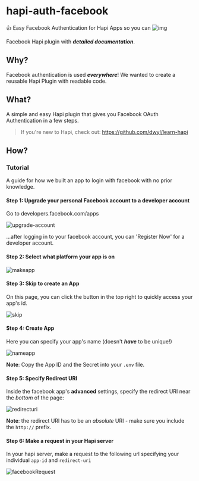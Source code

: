 # hapi-auth-facebook

:+1: Easy Facebook Authentication for Hapi Apps so you can ![img](http://i.stack.imgur.com/pZzc4.png)

Facebook Hapi plugin with ***detailed documentation***.

## Why?

Facebook authentication is used ***everywhere***! We wanted to create a reusable Hapi Plugin with readable code.

## What?

A simple and easy Hapi plugin that gives you Facebook OAuth Authentication in a few steps.

> If you're new to Hapi, check out: https://github.com/dwyl/learn-hapi

## How?



### Tutorial

A guide for how we built an app to login with facebook with no prior knowledge.

#### Step 1: Upgrade your personal Facebook account to a developer account

Go to developers.facebook.com/apps

![upgrade-account](https://files.gitter.im/jackcarlisle/hapi-auth-facebook/KNoV/facebook1.png)

...after logging in to your facebook account, you can 'Register Now' for a developer account.

#### Step 2: Select what platform your app is on

![makeapp](https://files.gitter.im/jackcarlisle/hapi-auth-facebook/YOYX/facebook3.png)

#### Step 3: Skip to create an App

On this page, you can click the button in the top right to quickly access your app's id.

![skip](https://files.gitter.im/jackcarlisle/hapi-auth-facebook/YOYX/facebook4.png)

#### Step 4: Create App

Here you can specify your app's name (doesn't ***have*** to be unique!)

![nameapp](https://files.gitter.im/jackcarlisle/hapi-auth-facebook/YOYX/facebook5.png)

**Note**: Copy the App ID and the Secret into your ```.env``` file.

#### Step 5: Specify Redirect URI

Inside the facebook app's **advanced** settings, specify the redirect URI near the *bottom* of the page:

![redirecturi](https://files.gitter.im/jackcarlisle/hapi-auth-facebook/QG8M/Screen-Shot-2015-11-27-at-12.21.57.png)

**Note**: the redirect URI has to be an *absolute* URI - make sure you include the ```http://``` prefix.

#### Step 6: Make a request in your Hapi server

In your hapi server, make a request to the following url specifying your individual ```app-id``` and ```redirect-uri```

![facebookRequest](https://files.gitter.im/jackcarlisle/hapi-auth-facebook/fkmD/Screenshot-from-2015-11-27-12_21_22.png)
